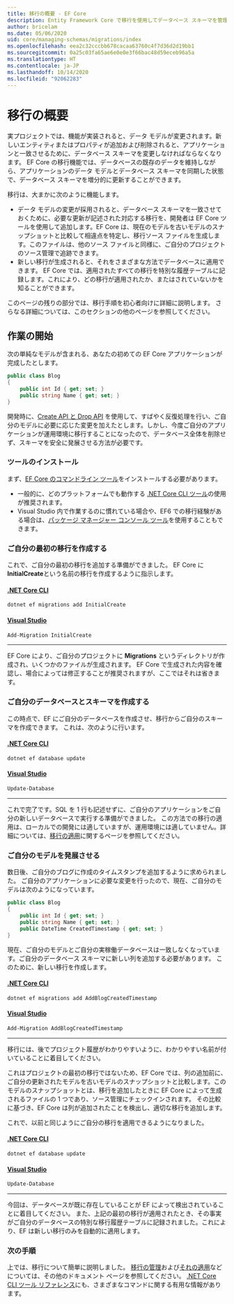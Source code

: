 ```yaml
---
title: 移行の概要 - EF Core
description: Entity Framework Core で移行を使用してデータベース スキーマを管理する方法の概要
author: bricelam
ms.date: 05/06/2020
uid: core/managing-schemas/migrations/index
ms.openlocfilehash: eea2c32cccbb678cacaa63760c4f7d36d2d19bb1
ms.sourcegitcommit: 0a25c03fa65ae6e0e0e3f66bac48d59eceb96a5a
ms.translationtype: HT
ms.contentlocale: ja-JP
ms.lasthandoff: 10/14/2020
ms.locfileid: "92062283"
---
```

# <a name="migrations-overview"></a>移行の概要

実プロジェクトでは、機能が実装されると、データ モデルが変更されます。新しいエンティティまたはプロパティが追加および削除されると、アプリケーションと一致させるために、データベース スキーマを変更しなければならなくなります。 EF Core の移行機能では、データベースの既存のデータを維持しながら、アプリケーションのデータ モデルとデータベース スキーマを同期した状態で、データベース スキーマを増分的に更新することができます。

移行は、大まかに次のように機能します。

* データ モデルの変更が採用されると、データベース スキーマを一致させておくために、必要な更新が記述された対応する移行を、開発者は EF Core ツールを使用して追加します。EF Core は、現在のモデルを古いモデルのスナップショットと比較して相違点を特定し、移行ソース ファイルを生成します。このファイルは、他のソース ファイルと同様に、ご自分のプロジェクトのソース管理で追跡できます。
* 新しい移行が生成されると、それをさまざまな方法でデータベースに適用できます。 EF Core では、適用されたすべての移行を特別な履歴テーブルに記録します。これにより、どの移行が適用されたか、またはされていないかを知ることができます。

このページの残りの部分では、移行手順を初心者向けに詳細に説明します。 さらなる詳細については、このセクションの他のページを参照してください。

## <a name="getting-started"></a>作業の開始

次の単純なモデルが含まれる、あなたの初めての EF Core アプリケーションが完成したとします。

```csharp
public class Blog
{
    public int Id { get; set; }
    public string Name { get; set; }
}
```

開発時に、[Create API と Drop API](xref:core/managing-schemas/ensure-created) を使用して、すばやく反復処理を行い、ご自分のモデルに必要に応じた変更を加えたとします。しかし、今度ご自分のアプリケーションが運用環境に移行することになったので、データベース全体を削除せず、スキーマを安全に発展させる方法が必要です。

### <a name="install-the-tools"></a>ツールのインストール

まず、[EF Core のコマンドライン ツール](xref:core/miscellaneous/cli/index)をインストールする必要があります。

* 一般的に、どのプラットフォームでも動作する [.NET Core CLI ツール](xref:core/miscellaneous/cli/dotnet)の使用が推奨されます。
* Visual Studio 内で作業するのに慣れている場合や、EF6 での移行経験がある場合は、[パッケージ マネージャー コンソール ツール](xref:core/miscellaneous/cli/powershell)を使用することもできます。

### <a name="create-your-first-migration"></a>ご自分の最初の移行を作成する

これで、ご自分の最初の移行を追加する準備ができました。 EF Core に **InitialCreate**という名前の移行を作成するように指示します。

#### <a name="net-core-cli"></a>[.NET Core CLI](#tab/dotnet-core-cli)

```dotnetcli
dotnet ef migrations add InitialCreate
```

#### <a name="visual-studio"></a>[Visual Studio](#tab/vs)

```powershell
Add-Migration InitialCreate
```

***

EF Core により、ご自分のプロジェクトに **Migrations** というディレクトリが作成され、いくつかのファイルが生成されます。 EF Core で生成された内容を確認し、場合によっては修正することが推奨されますが、ここではそれは省きます。

### <a name="create-your-database-and-schema"></a>ご自分のデータベースとスキーマを作成する

この時点で、EF にご自分のデータベースを作成させ、移行からご自分のスキーマを作成できます。 これは、次のように行います。

#### <a name="net-core-cli"></a>[.NET Core CLI](#tab/dotnet-core-cli)

```dotnetcli
dotnet ef database update
```
#### <a name="visual-studio"></a>[Visual Studio](#tab/vs)

```powershell
Update-Database
```

***

これで完了です。SQL を 1 行も記述せずに、ご自分のアプリケーションをご自分の新しいデータベースで実行する準備ができました。 この方法での移行の適用は、ローカルでの開発には適していますが、運用環境には適していません。詳細については、[移行の適用](xref:core/managing-schemas/migrations/applying)に関するページを参照してください。

### <a name="evolving-your-model"></a>ご自分のモデルを発展させる

数日後、ご自分のブログに作成のタイムスタンプを追加するように求められました。 ご自分のアプリケーションに必要な変更を行ったので、現在、ご自分のモデルは次のようになっています。

```csharp
public class Blog
{
    public int Id { get; set; }
    public string Name { get; set; }
    public DateTime CreatedTimestamp { get; set; }
}
```

現在、ご自分のモデルとご自分の実稼働データベースは一致しなくなっています。ご自分のデータベース スキーマに新しい列を追加する必要があります。 このために、新しい移行を作成します。

#### <a name="net-core-cli"></a>[.NET Core CLI](#tab/dotnet-core-cli)

```dotnetcli
dotnet ef migrations add AddBlogCreatedTimestamp
```

#### <a name="visual-studio"></a>[Visual Studio](#tab/vs)

```powershell
Add-Migration AddBlogCreatedTimestamp
```

***

移行には、後でプロジェクト履歴がわかりやすいように、わかりやすい名前が付いていることに着目してください。

これはプロジェクトの最初の移行ではないため、EF Core では、列の追加前に、ご自分の更新されたモデルを古いモデルのスナップショットと比較します。このモデルのスナップショットとは、移行を追加したときに EF Core によって生成されるファイルの 1 つであり、ソース管理にチェックインされます。 その比較に基づき、EF Core は列が追加されたことを検出し、適切な移行を追加します。

これで、以前と同じようにご自分の移行を適用できるようになりました。

#### <a name="net-core-cli"></a>[.NET Core CLI](#tab/dotnet-core-cli)

```dotnetcli
dotnet ef database update
```
#### <a name="visual-studio"></a>[Visual Studio](#tab/vs)

```powershell
Update-Database
```

***

今回は、データベースが既に存在していることが EF によって検出されていることに着目してください。 また、上記の最初の移行が適用されたとき、その事実がご自分のデータベースの特別な移行履歴テーブルに記録されました。これにより、EF は新しい移行のみを自動的に適用します。

### <a name="next-steps"></a>次の手順

上では、移行について簡単に説明しました。 [移行の管理](xref:core/managing-schemas/migrations/managing)および[それの適用](xref:core/managing-schemas/migrations/applying)などについては、その他のドキュメント ページを参照してください。 [.NET Core CLI ツール リファレンス](xref:core/miscellaneous/cli/index)にも、さまざまなコマンドに関する有用な情報があります。
